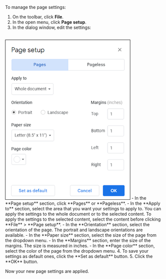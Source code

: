 To manage the page settings:

1. On the toolbar, click **File**. 
2. In the open menu, click **Page setup**.
3. In the dialog window, edit the settings:</br>
</br>
<img style='border:1px solid #000000' src="/src/img/page-setup.png" alt="page-setup">
    - In the **Page setup** section, click **Pages** or **Pageless**.
    - In the **Apply to** section, select the area that you want your settings to apply to. You can apply the settings to the whole document or to the selected content. To apply the settings to the selected content, select the content before clicking **File** > **Page setup**.
    - In the **Orientation** section, select the orientation of the page. The portrait and landscape orientations are available.
    - In the **Paper size** section, select the size of the page from the dropdown menu.
    - In the **Margins** section, enter the size of the margins. The size is measured in inches.
    - In the **Page color** section, select the color of the page from the dropdown menu.
4. To save your settings as default ones, click the **Set as default** button.
5. Click the **OK** button.

Now your new page settings are applied.